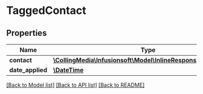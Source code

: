 # TaggedContact

## Properties
Name | Type | Description | Notes
------------ | ------------- | ------------- | -------------
**contact** | [**\CollingMedia\Infusionsoft\Model\InlineResponse20014Contact**](InlineResponse20014Contact.md) |  | [optional] 
**date_applied** | [**\DateTime**](\DateTime.md) |  | [optional] 

[[Back to Model list]](../README.md#documentation-for-models) [[Back to API list]](../README.md#documentation-for-api-endpoints) [[Back to README]](../README.md)


